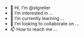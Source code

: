 - 👋 Hi, I’m @stgrelier
- 👀 I’m interested in ...
- 🌱 I’m currently learning ...
- 💞️ I’m looking to collaborate on ...
- 📫 How to reach me ...

<!---
stgrelier/stgrelier is a ✨ special ✨ repository because its `README.md` (this file) appears on your GitHub profile.
You can click the Preview link to take a look at your changes.
--->
